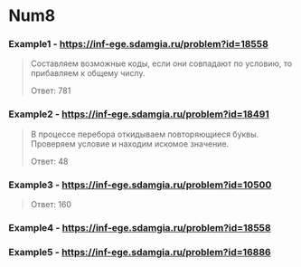 # Num8
### Example1 - https://inf-ege.sdamgia.ru/problem?id=18558
> Составляем возможные коды, если они совпадают по условию, то прибавляем к общему числу.
> 
> Ответ: 781


### Example2 - https://inf-ege.sdamgia.ru/problem?id=18491
> В процессе перебора откидываем повторяющиеся буквы. Проверяем условие и находим искомое значение.
> 
> Ответ: 48


### Example3 - https://inf-ege.sdamgia.ru/problem?id=10500
> Ответ: 160

### Example4 - https://inf-ege.sdamgia.ru/problem?id=18558

### Example5 - https://inf-ege.sdamgia.ru/problem?id=16886